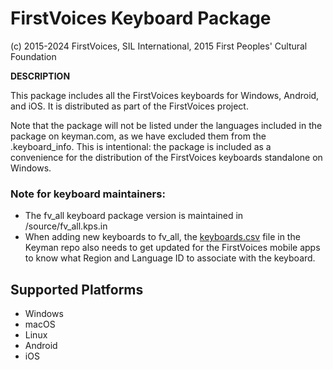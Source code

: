 FirstVoices Keyboard Package
==================================================

(c) 2015-2024 FirstVoices, SIL International, 2015 First Peoples' Cultural Foundation

__DESCRIPTION__

This package includes all the FirstVoices keyboards for Windows, Android, and iOS. It is distributed as part of the FirstVoices project.

Note that the package will not be listed under the languages included in the package on keyman.com, as we have 
excluded them from the .keyboard_info. This is intentional: the package is included as a convenience for the distribution
of the FirstVoices keyboards standalone on Windows.

### Note for keyboard maintainers:
* The fv_all keyboard package version is maintained in /source/fv_all.kps.in
* When adding new keyboards to fv_all, the [keyboards.csv](https://github.com/keymanapp/keyman/blob/master/oem/firstvoices/keyboards.csv) 
file in the Keyman repo also needs to get updated for the FirstVoices mobile apps to know what Region and Language ID to associate with the keyboard.


Supported Platforms
-------------------
 * Windows
 * macOS
 * Linux
 * Android
 * iOS


